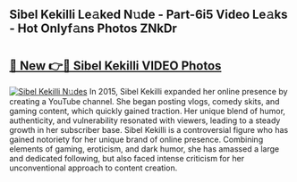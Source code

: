 ## Sibel Kekilli Le𝚊ked N𝚞de - Part-6i5 Video Le𝚊ks - Hot Onlyf𝚊ns Photos ZNkDr

# <h2><a href="http://ac2255.deff.icu/?id=Sibel+Kekilli">🔗 New 👉🔴 Sibel Kekilli VIDEO Photos</a></h2>

[![Sibel Kekilli N𝚞des](https://i.imgur.com/rIISA9y.gif)](http://ac2255.deff.icu/?id=Sibel+Kekilli)
In 2015, Sibel Kekilli expanded her online presence by creating a YouTube channel. She began posting vlogs, comedy skits, and gaming content, which quickly gained traction. Her unique blend of humor, authenticity, and vulnerability resonated with viewers, leading to a steady growth in her subscriber base. Sibel Kekilli is a controversial figure who has gained notoriety for her unique brand of online presence. Combining elements of gaming, eroticism, and dark humor, she has amassed a large and dedicated following, but also faced intense criticism for her unconventional approach to content creation.
